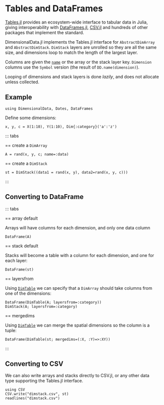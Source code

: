 # Tables and DataFrames

[Tables.jl](https://github.com/JuliaData/Tables.jl) provides an 
ecosystem-wide interface to tabular data in Julia, giving interoperability with 
[DataFrames.jl](https://dataframes.juliadata.org/stable/), 
[CSV.jl](https://csv.juliadata.org/stable/) and hundreds of other 
packages that implement the standard.

DimensionalData.jl implements the Tables.jl interface for
`AbstractDimArray` and `AbstractDimStack`. `DimStack` layers
are unrolled so they are all the same size, and dimensions
loop to match the length of the largest layer.

Columns are given the [`name`](@ref) or the array or the stack layer key.
`Dimension` columns use the `Symbol` version (the result of `DD.name(dimension)`).

Looping of dimensions and stack layers is done _lazily_,
and does not allocate unless collected.

## Example

````@example dataframe
using DimensionalData, Dates, DataFrames
````

Define some dimensions:

````@ansi dataframe
x, y, c = X(1:10), Y(1:10), Dim{:category}('a':'z')
````

::: tabs

== create a `DimArray`

````@ansi dataframe
A = rand(x, y, c; name=:data)
````

== create a `DimStack`

````@ansi dataframe
st = DimStack((data1 = rand(x, y), data2=rand(x, y, c)))
````

::: 

## Converting to DataFrame

::: tabs

== array default

Arrays will have columns for each dimension, and only one data column

````@ansi dataframe
DataFrame(A)
````

== stack default

Stacks will become a table with a column for each dimension, 
and one for each layer:

````@ansi dataframe
DataFrame(st)
````

== layersfrom

Using [`DimTable`](@ref) we can specify that a `DimArray` 
should take columns from one of the dimensions:

````@ansi dataframe
DataFrame(DimTable(A; layersfrom=:category))
DimStack(A; layersfrom=:category)
````

== mergedims

Using [`DimTable`](@ref) we can merge the spatial 
dimensions so the column is a tuple:

````@ansi dataframe
DataFrame(DimTable(st; mergedims=(:X, :Y)=>:XY))
````

::: 

## Converting to CSV

We can also write arrays and stacks directly to CSV.jl, or 
any other data type supporting the Tables.jl interface.

````@ansi dataframe
using CSV
CSV.write("dimstack.csv", st)
readlines("dimstack.csv")
````
